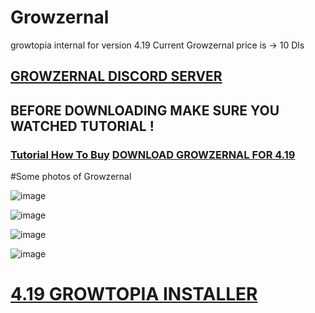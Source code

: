 # Growzernal
growtopia internal for version 4.19
Current Growzernal price is -> 10 Dls

## [GROWZERNAL DISCORD SERVER](https://discord.gg/SfUQG7ryxF)
## BEFORE DOWNLOADING MAKE SURE YOU WATCHED TUTORIAL !

### [Tutorial How To Buy](https://discord.com/channels/1237858709724467230/1251499847861927936/1251502410002595952)  [DOWNLOAD GROWZERNAL FOR 4.19](https://link-center.net/1184418/growzernal-419)

#Some photos of Growzernal

![image](https://github.com/kizetf/Growzernal/assets/135320386/989a5f64-63b0-4bc6-8f5b-4ddd3dcf3788)

![image](https://github.com/kizetf/Growzernal/assets/135320386/a1716b10-4971-417e-9301-3fddf58136d2)

![image](https://github.com/kizetf/Growzernal/assets/135320386/4b8bb56f-ad9b-405a-a388-3d8b069d5d18)

![image](https://github.com/kizetf/Growzernal/assets/135320386/1696ec84-c94a-4e92-8767-39cc1d317710)


# [4.19 GROWTOPIA INSTALLER](https://ubistatic-a.akamaihd.net/0098/594764/GrowtopiaInstaller.exe)

